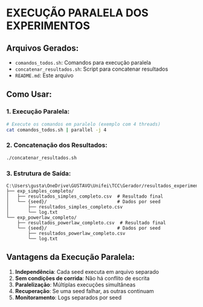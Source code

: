 # EXECUÇÃO PARALELA DOS EXPERIMENTOS

## Arquivos Gerados:

- `comandos_todos.sh`: Comandos para execução paralela
- `concatenar_resultados.sh`: Script para concatenar resultados
- `README.md`: Este arquivo

## Como Usar:

### 1. Execução Paralela:
```bash
# Execute os comandos em paralelo (exemplo com 4 threads)
cat comandos_todos.sh | parallel -j 4
```

### 2. Concatenação dos Resultados:
```bash
./concatenar_resultados.sh
```

### 3. Estrutura de Saída:
```
C:\Users\gusta\OneDrive\GUSTAVO\Unifei\TCC\Gerador/resultados_experimentos/
├── exp_simples_completo/
│   ├── resultados_simples_completo.csv  # Resultado final
│   └── {seed}/                          # Dados por seed
│       ├── resultados_simples_completo.csv
│       └── log.txt
└── exp_powerlaw_completo/
    ├── resultados_powerlaw_completo.csv  # Resultado final
    └── {seed}/                          # Dados por seed
        ├── resultados_powerlaw_completo.csv
        └── log.txt
```

## Vantagens da Execução Paralela:

1. **Independência**: Cada seed executa em arquivo separado
2. **Sem condições de corrida**: Não há conflito de escrita
3. **Paralelização**: Múltiplas execuções simultâneas
4. **Recuperação**: Se uma seed falhar, as outras continuam
5. **Monitoramento**: Logs separados por seed
